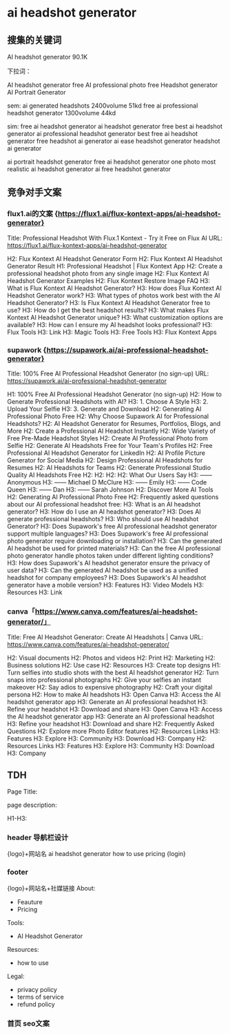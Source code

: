 # ai headshot generator

## 搜集的关键词
AI headshot generator 90.1K

下拉词：

AI headshot generator free 
AI professional photo free
Headshot generator
AI Portrait Generator

sem:
ai generated headshots  2400volume 51kd
free ai professional headshot generator 1300volume 44kd

sim:
free ai headshot generator
ai headshot generator free
best ai headshot generator
ai professional headshot generator
best free ai headshot generator
free headshot ai generator
ai ease headshot generator
headshot ai generator

ai portrait headshot generator free
ai headshot generator one photo
most realistic ai headshot generator
ai free headshot generator



## 竞争对手文案

### flux1.ai的文案 {https://flux1.ai/flux-kontext-apps/ai-headshot-generator}
Title: Professional Headshot With Flux.1 Kontext - Try it Free on Flux AI
URL: https://flux1.ai/flux-kontext-apps/ai-headshot-generator

H2: Flux Kontext AI Headshot Generator Form
H2: Flux Kontext AI Headshot Generator Result
H1: Professional Headshot | Flux Kontext App
H2: Create a professional headshot photo from any single image
H2: Flux Kontext AI Headshot Generator Examples
H2: Flux Kontext Restore Image FAQ
H3: What is Flux Kontext AI Headshot Generator?
H3: How does Flux Kontext AI Headshot Generator work?
H3: What types of photos work best with the AI Headshot Generator?
H3: Is Flux Kontext AI Headshot Generator free to use?
H3: How do I get the best headshot results?
H3: What makes Flux Kontext AI Headshot Generator unique?
H3: What customization options are available?
H3: How can I ensure my AI headshot looks professional?
H3: Flux Tools
H3: Link
H3: Magic Tools
H3: Free Tools
H3: Flux Kontext Apps


### supawork {https://supawork.ai/ai-professional-headshot-generator}
Title: 100% Free AI Professional Headshot Generator (no sign-up)
URL: https://supawork.ai/ai-professional-headshot-generator

H1: 100% Free AI Professional Headshot Generator (no sign-up)
H2: How to Generate Professional Headshots with AI?
H3: 1.  Choose A Style
H3: 2.  Upload Your Selfie
H3: 3.  Generate and Download
H2: Generating AI Professional Photo Free
H2: Why Choose Supawork AI for Professional Headshots?
H2: AI Headshot Generator for Resumes, Portfolios, Blogs, and More
H2: Create a Professional AI Headshot Instantly
H2: Wide Variety of Free Pre-Made Headshot Styles
H2: Create AI Professional Photo from Selfie
H2: Generate AI Headshots Free for Your Team's Profiles
H2: Free Professional AI Headshot Generator for LinkedIn
H2: AI Profile Picture Generator for Social Media
H2: Design Professional AI Headshots for Resumes
H2: AI Headshots for Teams
H2: Generate Professional Studio Quality AI Headshots Free
H2: 
H2: 
H2: 
H2: What Our Users Say
H3: —— Anonymous
H3: —— Michael D McClure
H3: —— Emily
H3: —— Code Queen
H3: —— Dan
H3: —— Sarah Johnson
H2: Discover More AI Tools
H2: Generating AI Professional Photo Free
H2: Frequently asked questions about our AI professional headshot free:
H3: What is an AI headshot generator?
H3: How do I use an AI headshot generator?
H3: Does AI generate professional headshots?
H3: Who should use AI headshot Generator?
H3: Does Supawork's free AI professional headshot generator support multiple languages?
H3: Does Supawork's free AI professional photo generator require downloading or installation?
H3: Can the generated AI headshot be used for printed materials?
H3: Can the free AI professional photo generator handle photos taken under different lighting conditions?
H3: How does Supawork's AI headshot generator ensure the privacy of user data?
H3: Can the generated AI headshot be used as a unified headshot for company employees?
H3: Does Supawork's AI headshot generator have a mobile version?
H3: Features
H3: Video Models
H3: Resources
H3: Link

### canva「https://www.canva.com/features/ai-headshot-generator/」

Title: Free AI Headshot Generator: Create AI Headshots | Canva
URL: https://www.canva.com/features/ai-headshot-generator/

H2: Visual documents
H2: Photos and videos
H2: Print
H2: Marketing
H2: Business solutions
H2: Use case
H2: Resources
H3: Create top designs
H1: Turn selfies into studio shots with the best AI headshot generator
H2: Turn snaps into professional photographs
H2: Give your selfies an instant makeover
H2: Say adios to expensive photography
H2: Craft your digital persona
H2: How to make AI headshots
H3: Open Canva
H3: Access the AI headshot generator app
H3: Generate an AI professional headshot
H3: Refine your headshot
H3: Download and share
H3: Open Canva
H3: Access the AI headshot generator app
H3: Generate an AI professional headshot
H3: Refine your headshot
H3: Download and share
H2: Frequently Asked Questions
H2: Explore more Photo Editor features
H2: Resources Links
H3: Features
H3: Explore
H3: Community
H3: Download
H3: Company
H2: Resources Links
H3: Features
H3: Explore
H3: Community
H3: Download
H3: Company



## TDH

Page Title:

page description:

H1-H3:




### header 导航栏设计
{logo}+网站名
ai headshot generator 
how to use
pricing
{login}

### footer
{logo}+网站名+社媒链接
About:
- Feauture
- Pricing


Tools: 
- AI Headshot Generator

Resources:
- how to use

Legal:
- privacy policy
- terms of service
- refund policy


### 首页 seo文案




